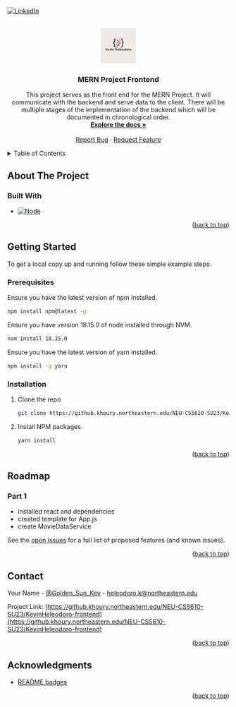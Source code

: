 <a name="readme-top"></a>
[![LinkedIn][linkedin-shield]][linkedin-url]

<!-- PROJECT LOGO -->
<br />
<div align="center">
  <a href="https://github.khoury.northeastern.edu/NEU-CS5610-SU23/KevinHeleodoro-backend">
    <img src="src/img/readme/logo.png" alt="Logo" width="80" height="80">
  </a>

<h3 align="center">MERN Project Frontend</h3>

  <p align="center">
    This project serves as the front end for the MERN Project. It will communicate with the backend and serve data to the client. There will be multiple stages of the implementation of the backend which will be documented in chronological order.
    <br />
    <a href="https://github.khoury.northeastern.edu/NEU-CS5610-SU23/KevinHeleodoro-frontend"><strong>Explore the docs »</strong></a>
    <br />
    <br />
    <!-- <a href="https://github.com/github_username/repo_name">View Demo</a>
    · -->
    <a href="https://github.khoury.northeastern.edu/NEU-CS5610-SU23/KevinHeleodoro-frontend/issues">Report Bug</a>
    ·
    <a href="https://github.khoury.northeastern.edu/NEU-CS5610-SU23/KevinHeleodoro-frontend/issues">Request Feature</a>
  </p>
</div>

<!-- TABLE OF CONTENTS -->
<details>
  <summary>Table of Contents</summary>
  <ol>
    <li>
      <a href="#about-the-project">About The Project</a>
      <ul>
        <li><a href="#built-with">Built With</a></li>
      </ul>
    </li>
    <li>
      <a href="#getting-started">Getting Started</a>
      <ul>
        <li><a href="#prerequisites">Prerequisites</a></li>
        <li><a href="#installation">Installation</a></li>
      </ul>
    </li>
    <li><a href="#roadmap">Roadmap</a></li>
    <li><a href="#contact">Contact</a></li>
    <li><a href="#acknowledgments">Acknowledgments</a></li>
  </ol>
</details>

<!-- ABOUT THE PROJECT -->

## About The Project

<!-- <p align="right">(<a href="#readme-top">back to top</a>)</p> -->

### Built With

-   [![Node][Node.js]][Node-url]

<p align="right">(<a href="#readme-top">back to top</a>)</p>

<!-- GETTING STARTED -->

## Getting Started

To get a local copy up and running follow these simple example steps.

### Prerequisites

Ensure you have the latest version of npm installed.

```sh
npm install npm@latest -g
```

Ensure you have version 18.15.0 of node installed through NVM.

```sh
nvm install 18.15.0
```

Ensure you have the latest version of yarn installed.

```sh
npm install -g yarn
```

### Installation

1. Clone the repo
    ```sh
    git clone https://github.khoury.northeastern.edu/NEU-CS5610-SU23/KevinHeleodoro-frontend.git
    ```
2. Install NPM packages
    ```sh
    yarn install
    ```

<p align="right">(<a href="#readme-top">back to top</a>)</p>

<!-- USAGE EXAMPLES
## Usage

Use this space to show useful examples of how a project can be used. Additional screenshots, code examples and demos work well in this space. You may also link to more resources.

_For more examples, please refer to the [Documentation](https://example.com)_

<p align="right">(<a href="#readme-top">back to top</a>)</p> -->

<!-- ROADMAP -->

## Roadmap

### Part 1

-   installed react and dependencies
-   created template for App.js
-   create MovieDataService

<!-- - [x] Set up backend directory
- [x] Install dependencies
- [x] Create base api and dao files
- [x] Restore dump file for movies database

![Directory Structure][backend-structure-screenshot]

![MongoDB Compass][mongo-restore-compass-screenshot] -->

See the [open issues](https://github.khoury.northeastern.edu/NEU-CS5610-SU23/KevinHeleodoro-frontend/issues) for a full list of proposed features (and known issues).

<p align="right">(<a href="#readme-top">back to top</a>)</p>

<!-- CONTACT -->

## Contact

Your Name - [@Golden_Sun_Kev](https://twitter.com/Golden_Sun_Kev) - heleodoro.k@northeastern.edu

Project Link: [https://github.khoury.northeastern.edu/NEU-CS5610-SU23/KevinHeleodoro-frontend](https://github.khoury.northeastern.edu/NEU-CS5610-SU23/KevinHeleodoro-frontend)

<p align="right">(<a href="#readme-top">back to top</a>)</p>

<!-- ACKNOWLEDGMENTS -->

## Acknowledgments

-   [README badges](https://dev.to/envoy_/150-badges-for-github-pnk)
    <!-- * []() -->
    <!-- * []() -->

<p align="right">(<a href="#readme-top">back to top</a>)</p>

<!-- MARKDOWN LINKS & IMAGES -->

[linkedin-shield]: https://img.shields.io/badge/-LinkedIn-black.svg?style=for-the-badge&logo=linkedin&colorB=555
[linkedin-url]: https://linkedin.com/in/kevin-heleodoro
[Node.js]: https://img.shields.io/badge/Node.js-43853D?style=for-the-badge&logo=node.js&logoColor=white
[Node-url]: https://nodejs.org/en
